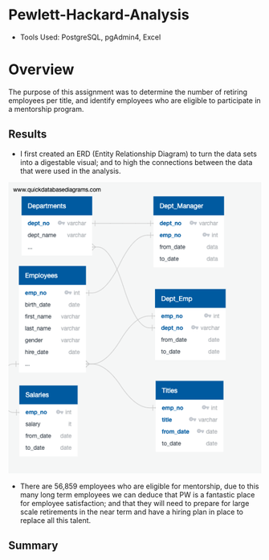 # Pewlett-Hackard-Analysis


* Tools Used: PostgreSQL, pgAdmin4, Excel

# Overview
  The purpose of this assignment was to determine the number of retiring employees per title, and identify employees who are eligible to participate in a mentorship program. 
  
  
  ## Results
  
  * I first created an ERD (Entity Relationship Diagram) to turn the data sets into a digestable visual; and to high the connections between the data that were used in the analysis. 
  
  
  ![image](https://github.com/TSheridan01/Pewlett-Hackard-Analysis/blob/926bccb264dc16f5155c84f40ea4cd86dd94cbc1/EmployeeDB.png)  
  
  
  
  * There are 56,859 employees who are eligible for mentorship, due to this many long term employees we can deduce that PW is a fantastic place for employee satisfaction; and that they will need to prepare for large scale retirements in the near term and have a hiring plan in place to replace all this talent.
  
  
  ## Summary 
  
  
 
  
